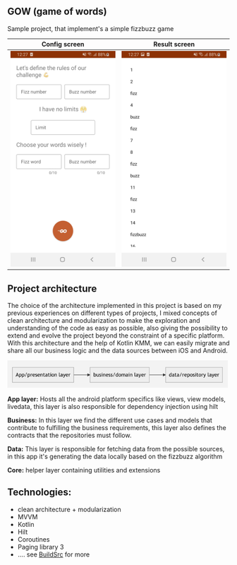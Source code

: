 ## GOW (game of words)
Sample project, that implement's a simple fizzbuzz game

| Config screen | Result screen |
|--|--|
| <img src="https://github.com/medhdj/GameOfWords/blob/main/docs/config_screen.jpg?raw=true" width="300" style="inline"> | <img src="https://github.com/medhdj/GameOfWords/blob/main/docs/result_screen.jpg?raw=true" width="300" style="inline"> |


## Project architecture
The choice of the architecture implemented in this project is based on my previous experiences on different types of projects, I mixed concepts of clean architecture and modularization to make the exploration and understanding of the code as easy as possible, also giving the possibility to extend and evolve the project beyond the constraint of a specific platform.
With this architecture and the help of  Kotlin KMM, we can easily migrate and share all our business logic and  the data sources between iOS and Android.

<img src="https://github.com/medhdj/GameOfWords/blob/main/docs/project_arch.png?raw=true" width="500" style="inline">

**App layer:**
 Hosts all the android platform specifics like views, view models, livedata, this layer is also responsible for dependency injection using hilt

**Business:**
In this layer we find the different use cases and models that contribute to fulfilling the business requirements, this layer also defines the contracts that the repositories must follow.

**Data:** This layer is responsible for fetching data from the possible sources, in this app it's generating the data locally based on the fizzbuzz algorithm

**Core:** helper layer containing utilities and extensions

## Technologies:

- clean architecture + modularization
- MVVM
- Kotlin
- Hilt
- Coroutines
- Paging library 3
- .... see [BuildSrc](https://github.com/medhdj/GameOfWords/blob/main/buildSrc/src/main/kotlin/Dependencies.kt) for more
